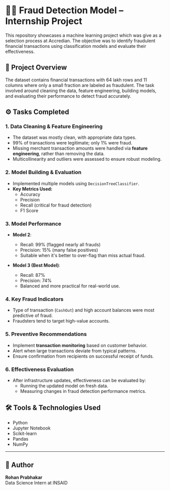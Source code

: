 
# 🕵️‍♂️ Fraud Detection Model – Internship Project

This repository showcases a machine learning project which was give as a selection process at Accredian. The objective was to identify fraudulent financial transactions using classification models and evaluate their effectiveness.

## 📁 Project Overview

The dataset contains financial transactions with 64 lakh rows and 11 columns where only a small fraction are labeled as fraudulent. The task involved around  cleaning the data, feature engineering, building models, and evaluating their performance to detect fraud accurately.

## ⚙️ Tasks Completed

### 1. **Data Cleaning & Feature Engineering**
- The dataset was mostly clean, with appropriate data types.
- 99% of transactions were legitimate; only 1% were fraud.
- Missing merchant transaction amounts were handled via **feature engineering**, rather than removing the data.
- Multicollinearity and outliers were assessed to ensure robust modeling.

### 2. **Model Building & Evaluation**
- Implemented multiple models using `DecisionTreeClassifier`.
- **Key Metrics Used:**
  - Accuracy
  - Precision
  - Recall (critical for fraud detection)
  - F1 Score

### 3. **Model Performance**
- **Model 2**: 
  - Recall: 99% (flagged nearly all frauds)
  - Precision: 15% (many false positives)
  - Suitable when it's better to over-flag than miss actual fraud.

- **Model 3 (Best Model)**:
  - Recall: 87%
  - Precision: 74%
  - Balanced and more practical for real-world use.

### 4. **Key Fraud Indicators**
- Type of transaction (`CashOut`) and high account balances were most predictive of fraud.
- Fraudsters tend to target high-value accounts.

### 5. **Preventive Recommendations**
- Implement **transaction monitoring** based on customer behavior.
- Alert when large transactions deviate from typical patterns.
- Ensure confirmation from recipients on successful receipt of funds.

### 6. **Effectiveness Evaluation**
- After infrastructure updates, effectiveness can be evaluated by:
  - Running the updated model on fresh data.
  - Measuring changes in fraud detection performance metrics.

## 🛠️ Tools & Technologies Used
- Python
- Jupyter Notebook
- Scikit-learn
- Pandas
- NumPy

---

## 📌 Author

**Rohan Prabhakar**  
Data Science Intern at INSAID
